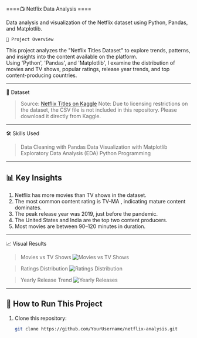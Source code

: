 ====📺 Netflix Data Analysis ====

Data analysis and visualization of the Netflix dataset using Python, Pandas, and Matplotlib.

    📌 Project Overview
This project analyzes the "Netflix Titles Dataset" to explore trends, patterns, and insights into the content available on the platform.  
Using 'Python', 'Pandas', and 'Matplotlib', I examine the distribution of movies and TV shows, popular ratings, release year trends, and top content-producing countries.

---

   📂 Dataset
> Source: [Netflix Titles on Kaggle](https://www.kaggle.com/datasets/padmapriyatr/netflix-titles)
> Note: Due to licensing restrictions on the dataset, the CSV file is not included in this repository. Please download it directly from Kaggle.

---

   🛠 Skills Used
> Data Cleaning with Pandas
> Data Visualization with Matplotlib
> Exploratory Data Analysis (EDA)
> Python Programming


---

## 📊 Key Insights
1. Netflix has more movies than TV shows in the dataset.
2. The most common content rating is TV-MA , indicating mature content dominates.
3. The peak release year was 2019, just before the pandemic.
4. The United States and India are the top two content producers.
5. Most movies are between 90–120 minutes in duration.

---

   📈 Visual Results

> Movies vs TV Shows
![Movies vs TV Shows](results/movies_vs_tvshows.png)

> Ratings Distribution
![Ratings Distribution](results/ratings_distribution.png)

> Yearly Release Trend
![Yearly Releases](results/yearly_releases.png)

---

## 🚀 How to Run This Project
1. Clone this repository:
   ```bash
   git clone https://github.com/YourUsername/netflix-analysis.git
